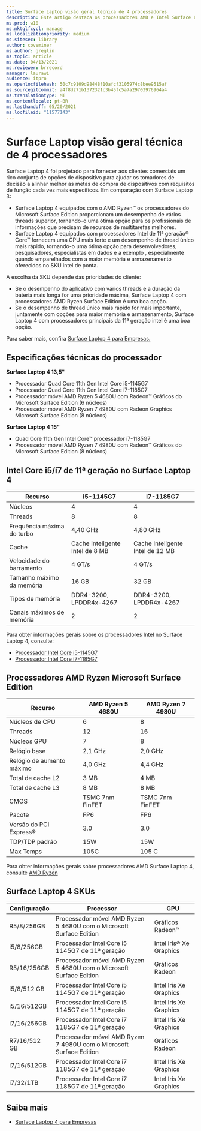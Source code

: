 ```yaml
---
title: Surface Laptop visão geral técnica de 4 processadores
description: Este artigo destaca os processadores AMD e Intel Surface Laptop 4.
ms.prod: w10
ms.mktglfcycl: manage
ms.localizationpriority: medium
ms.sitesec: library
author: coveminer
ms.author: greglin
ms.topic: article
ms.date: 04/13/2021
ms.reviewer: brrecord
manager: laurawi
audience: itpro
ms.openlocfilehash: 50c7c9109d98448f10afcf3105974c8bee9515af
ms.sourcegitcommit: a4f8d271b1372321c3b45fc5a7a29703976964a4
ms.translationtype: MT
ms.contentlocale: pt-BR
ms.lasthandoff: 05/20/2021
ms.locfileid: "11577143"
---
```

# <a name="surface-laptop-4-processors-tech-overview"></a>Surface Laptop visão geral técnica de 4 processadores

Surface Laptop 4 foi projetado para fornecer aos clientes comerciais um rico conjunto de opções de dispositivo para ajudar os tomadores de decisão a alinhar melhor as metas de compra de dispositivos com requisitos de função cada vez mais específicos. Em comparação com Surface Laptop 3:

- Surface Laptop 4 equipados com o AMD Ryzen™ os processadores do Microsoft Surface Edition proporcionam um desempenho de vários threads superior, tornando-o uma ótima opção para os profissionais de informações que precisam de recursos de multitarefas melhores.
- Surface Laptop 4 equipados com processadores Intel de 11ª geração® Core™ fornecem uma GPU mais forte e um desempenho de thread único mais rápido, tornando-o uma ótima opção para desenvolvedores, pesquisadores, especialistas em dados e a exemplo , especialmente quando emparelhados com a maior memória e armazenamento oferecidos no SKU intel de ponta.

A escolha da SKU depende das prioridades do cliente:

- Se o desempenho do aplicativo com vários threads e a duração da bateria mais longa for uma prioridade máxima, Surface Laptop 4 com processadores AMD Ryzen Surface Edition é uma boa opção.
- Se o desempenho de thread único mais rápido for mais importante, juntamente com opções para maior memória e armazenamento, Surface Laptop 4 com processadores principais da 11ª geração intel é uma boa opção.

Para saber mais, confira [Surface Laptop 4 para Empresas.](https://www.microsoft.com/surface/business/surface-laptop-4)

## <a name="processor-tech-specs"></a>Especificações técnicas do processador

**Surface Laptop 4 13,5"**

- Processador Quad Core 11th Gen Intel Core i5-1145G7
- Processador Quad Core 11th Gen Intel Core i7-1185G7
- Processador móvel AMD Ryzen 5 4680U com Radeon™ Gráficos do Microsoft Surface Edition (6 núcleos)
- Processador móvel AMD Ryzen 7 4980U com Radeon Graphics Microsoft Surface Edition (8 núcleos)

**Surface Laptop 4 15"**

- Quad Core 11th Gen Intel Core™ processador i7-1185G7
- Processador móvel AMD Ryzen 7 4980U com Radeon™ Gráficos do Microsoft Surface Edition (8 núcleos)

 

## <a name="11th-gen-intel-core-i5i7-in-surface-laptop-4"></a>Intel Core i5/i7 de 11ª geração no Surface Laptop 4

| Recurso                                    | i5-1145G7               | i7-1185G7               |
| ------------------------------------------ | ----------------------- | ----------------------- |
| Núcleos                                 | 4                       | 4                       |
| Threads                               | 8                       | 8                       |
| Frequência máxima do turbo                        | 4,40 GHz                | 4,80 GHz                |
| Cache                                      | Cache Inteligente Intel de 8 MB  | Cache Inteligente Intel de 12 MB |
| Velocidade do barramento                                  | 4 GT/s                  | 4 GT/s                  |
| Tamanho máximo da memória  | 16 GB                   | 32 GB                   |
| Tipos de memória                               | DDR4-3200, LPDDR4x-4267 | DDR4-3200, LPDDR4x-4267 |
| Canais máximos de memória                   | 2                       | 2                       |


Para obter informações gerais sobre os processadores Intel no Surface Laptop 4, consulte:

- [Processador Intel Core i5-1145G7](https://www.intel.com/content/www/us/en/products/sku/208660/intel-core-i51145g7-processor-8m-cache-up-to-4-40-ghz-with-ipu/specifications.html) 
- [Processador Intel Core i7-1185G7](https://www.intel.com/content/www/us/en/products/sku/208664/intel-core-i71185g7-processor-12m-cache-up-to-4-80-ghz-with-ipu/specifications.html) 

## <a name="amd-ryzen-microsoft-surface-edition-processors"></a>Processadores AMD Ryzen Microsoft Surface Edition

| Recurso              | AMD Ryzen 5 4680U | AMD Ryzen 7 4980U |
| -------------------- | ----------------- | ----------------- |
| Núcleos de CPU            | 6                 | 8                 |
| Threads              | 12                | 16                |
| Núcleos GPU            | 7                 | 8                 |
| Relógio base           | 2,1 GHz           | 2,0 GHz           |
| Relógio de aumento máximo      | 4,0 GHz           | 4,4 GHz           |
| Total de cache L2       | 3 MB              | 4 MB              |
| Total de cache L3       | 8 MB              | 8 MB              |
| CMOS                 | TSMC 7nm FinFET   | TSMC 7nm FinFET   |
| Pacote              | FP6               | FP6               |
| Versão do PCI Express® | 3.0               | 3.0               |
| TDP/TDP padrão    | 15W               | 15W               |
| Max Temps            | 105C              | 105 C             |

Para obter informações gerais sobre processadores AMD Surface Laptop 4, consulte [AMD Ryzen](https://www.amd.com/processors/ryzen)

## <a name="surface-laptop-4-skus"></a>Surface Laptop 4 SKUs

| Configuração | Processor                                                         | GPU                    |
| ------------- | ----------------------------------------------------------------- | ---------------------- |
| R5/8/256GB    | Processador móvel AMD Ryzen 5 4680U com o Microsoft Surface Edition | Gráficos Radeon™       |
| i5/8/256GB    | Processador Intel Core i5 1145G7 de 11ª geração                          | Intel Iris® Xe Graphics |
| R5/16/256GB   | Processador móvel AMD Ryzen 5 4680U com o Microsoft Surface Edition | Gráficos Radeon        |
| i5/8/512 GB    | Processador Intel Core i5 1145G7 de 11ª geração                           | Intel Iris Xe Graphics |
| i5/16/512GB   | Processador Intel Core i5 1145G7 de 11ª geração                           | Intel Iris Xe Graphics |
| i7/16/256GB   | Processador Intel Core i7 1185G7 de 11ª geração                           | Intel Iris Xe Graphics |
| R7/16/512 GB   | Processador móvel AMD Ryzen 7 4980U com o Microsoft Surface Edition | Gráficos Radeon        |
| i7/16/512GB   | Processador Intel Core i7 1185G7 de 11ª geração                           | Intel Iris Xe Graphics |
| i7/32/1TB     | Processador Intel Core i7 1185G7 de 11ª geração                           | Intel Iris Xe Graphics |


## <a name="learn-more"></a>Saiba mais

- [Surface Laptop 4 para Empresas](https://www.microsoft.com/surface/business/surface-laptop-4)